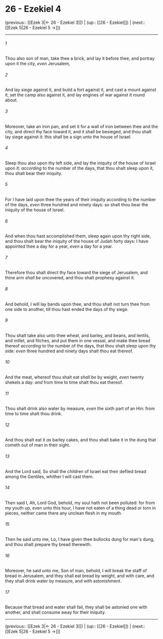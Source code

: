 # 26 - Ezekiel 4

(previous:: [[Ezek 3|← 26 - Ezekiel 3]]) | (up:: [[26 - Ezekiel]]) | (next:: [[Ezek 5|26 - Ezekiel 5 →]])

***


###### 1 
Thou also son of man, take thee a brick, and lay it before thee, and portray upon it the city, _even_ Jerusalem, 

###### 2 
And lay siege against it, and build a fort against it, and cast a mount against it, set the camp also against it, and lay engines of war against it round about. 

###### 3 
Moreover, take an iron pan, and set it for a wall of iron between thee and the city, and direct thy face toward it, and it shall be besieged, and thou shalt lay siege against it: this shall be a sign unto the house of Israel. 

###### 4 
Sleep thou also upon thy left side, and lay the iniquity of the house of Israel upon it: _according_ to the number of the days, that thou shalt sleep upon it, thou shalt bear their iniquity. 

###### 5 
For I have laid upon thee the years of their iniquity according to the number of the days, _even_ three hundred and ninety days: so shalt thou bear the iniquity of the house of Israel. 

###### 6 
And when thou hast accomplished them, sleep again upon thy right side, and thou shalt bear the iniquity of the house of Judah forty days: I have appointed thee a day for a year, _even_ a day for a year. 

###### 7 
Therefore thou shalt direct thy face toward the siege of Jerusalem, and thine arm _shall be_ uncovered, and thou shalt prophesy against it. 

###### 8 
And behold, I will lay bands upon thee, and thou shalt not turn thee from one side to another, till thou hast ended the days of thy siege. 

###### 9 
Thou shalt take also unto thee wheat, and barley, and beans, and lentils, and millet, and fitches, and put them in one vessel, and make thee bread thereof _according_ to the number of the days, that thou shalt sleep upon thy side: _even_ three hundred and ninety days shalt thou eat thereof. 

###### 10 
And the meat, whereof thou shalt eat _shall be_ by weight, _even_ twenty shekels a day: _and_ from time to time shalt thou eat thereof. 

###### 11 
Thou shalt drink also water by measure, _even_ the sixth part of an Hin: from time to time shalt thou drink. 

###### 12 
And thou shalt eat it _as_ barley cakes, and thou shalt bake it in the dung that cometh out of man in their sight. 

###### 13 
And the Lord said, So shall the children of Israel eat their defiled bread among the Gentiles, whither I will cast them. 

###### 14 
Then said I, Ah, Lord God, behold, my soul hath not been polluted: for from my youth up, even unto this hour, I have not eaten of a thing dead or torn in pieces, neither came there any unclean flesh in my mouth. 

###### 15 
Then he said unto me, Lo, I have given thee bullocks dung for man's dung, and thou shalt prepare thy bread therewith. 

###### 16 
Moreover, he said unto me, Son of man, behold, I will break the staff of bread in Jerusalem, and they shall eat bread by weight, and with care, and they shall drink water by measure, and with astonishment. 

###### 17 
Because that bread and water shall fail, they shall be astonied one with another, and shall consume away for their iniquity.

***

(previous:: [[Ezek 3|← 26 - Ezekiel 3]]) | (up:: [[26 - Ezekiel]]) | (next:: [[Ezek 5|26 - Ezekiel 5 →]])
